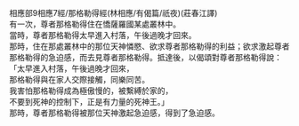 相應部9相應7經/那格勒得經(林相應/有偈篇/祇夜)(莊春江譯)  
有一次，尊者那格勒得住在憍薩羅國某處叢林中。  
當時，尊者那格勒得太早進入村落，午後過晚才回來。  
那時，住在那處叢林中的那位天神憐愍、欲求尊者那格勒得的利益；欲求激起尊者那格勒得的急迫感，而去見尊者那格勒得。抵達後，以偈頌對尊者那格勒得說：  
「太早進入村落，午後過晚才回來，  
那格勒得與在家人交際接觸，同樂同苦。  
我害怕那格勒得成為極傲慢的，被繫縛於家的，  
不要到死神的控制下，正是有力量的死神王。」  
那時，尊者那格勒得被那位天神激起急迫感，得到了急迫感。  
  
  
